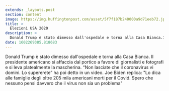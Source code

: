 ```yaml
--- 
extends: _layouts.post 
section: content 
image: https://img.huffingtonpost.com/asset/5f7f187b240000a9d71eeb72.jpg 
title: > 
  Elezioni USA 2020 
description: > 
  Donald Trump è stato dimesso dall'ospedale e torna alla Casa Bianca.Il presidente americano si affaccia dal portico a favore di giornalisti e fotografi e si leva platealmente la mascherina.“Non lasciate che il coronavirus vi domini.Joe Biden replica: "Lo dica alle famiglie degli oltre 205 mila americani morti per il Covid.Spero che nessuno pensi davvero che il virus non sia un problema" 
date: 1602269385.818683 
--- 
```

Donald Trump è stato dimesso dall'ospedale e torna alla Casa Bianca. Il presidente americano si affaccia dal portico a favore di giornalisti e fotografi e si leva platealmente la mascherina. “Non lasciate che il coronavirus vi domini. Lo supererete” ha poi detto in un video. Joe Biden replica: "Lo dica alle famiglie degli oltre 205 mila americani morti per il Covid. Spero che nessuno pensi davvero che il virus non sia un problema"